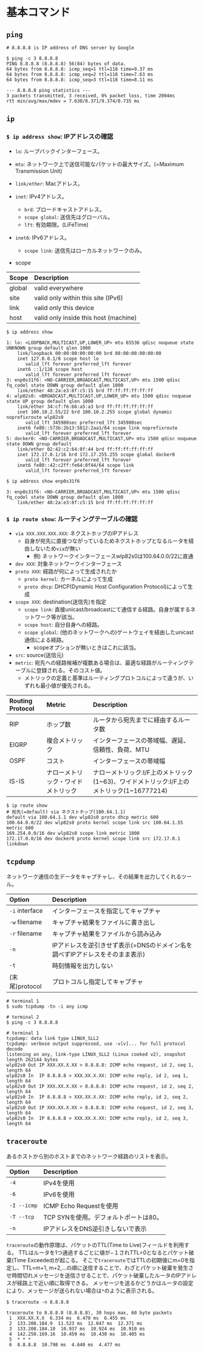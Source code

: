 # 基本コマンド

## `ping`

```shell
# 8.8.8.8 is IP address of DNS server by Google

$ ping -c 3 8.8.8.8
PING 8.8.8.8 (8.8.8.8) 56(84) bytes of data.
64 bytes from 8.8.8.8: icmp_seq=1 ttl=118 time=9.37 ms
64 bytes from 8.8.8.8: icmp_seq=2 ttl=118 time=7.63 ms
64 bytes from 8.8.8.8: icmp_seq=3 ttl=118 time=8.11 ms

--- 8.8.8.8 ping statistics ---
3 packets transmitted, 3 received, 0% packet loss, time 2004ms
rtt min/avg/max/mdev = 7.630/8.371/9.374/0.735 ms
```

## `ip`

### `$ ip address show`: IPアドレスの確認

- `lo`: ループバックインターフェース。
- `mtu`: ネットワーク上で送信可能なパケットの最大サイズ。(=Maximum Transmission Unit)
- `link/ether`: Macアドレス。
- `inet`: IPv4アドレス。
  - `brd`: ブロードキャストアドレス。
  - `scope global`: 送信先はグローバル。
  - `lft`: 有効期限。(LiFeTime)
- `inet6`: IPv6アドレス。
  - `scope link`: 送信先はローカルネットワークのみ。

- scope

| Scope  | Description                           |
|:-------|:--------------------------------------|
| global | valid everywhere                      |
| site   | valid only within this site (IPv6)    |
| link   | valid only this device                |
| host   | valid only inside this host (machine) |

```shell
$ ip address show

1: lo: <LOOPBACK,MULTICAST,UP,LOWER_UP> mtu 65536 qdisc noqueue state UNKNOWN group default qlen 1000
    link/loopback 00:00:00:00:00:00 brd 00:00:00:00:00:00
    inet 127.0.0.1/8 scope host lo
       valid_lft forever preferred_lft forever
    inet6 ::1/128 scope host
       valid_lft forever preferred_lft forever
3: enp0s31f6: <NO-CARRIER,BROADCAST,MULTICAST,UP> mtu 1500 qdisc fq_codel state DOWN group default qlen 1000
    link/ether 48:2a:e3:8f:c5:15 brd ff:ff:ff:ff:ff:ff
4: wlp82s0: <BROADCAST,MULTICAST,UP,LOWER_UP> mtu 1500 qdisc noqueue state UP group default qlen 1000
    link/ether 34:cf:f6:66:a5:a3 brd ff:ff:ff:ff:ff:ff
    inet 100.10.2.55/22 brd 100.10.2.255 scope global dynamic noprefixroute wlp82s0
       valid_lft 345980sec preferred_lft 345980sec
    inet6 fe80::573b:2b13:5812:2aa1/64 scope link noprefixroute
       valid_lft forever preferred_lft forever
5: docker0: <NO-CARRIER,BROADCAST,MULTICAST,UP> mtu 1500 qdisc noqueue state DOWN group default
    link/ether 02:42:c2:64:8f:44 brd ff:ff:ff:ff:ff:ff
    inet 172.17.0.1/16 brd 172.17.255.255 scope global docker0
       valid_lft forever preferred_lft forever
    inet6 fe80::42:c2ff:fe64:8f44/64 scope link
       valid_lft forever preferred_lft forever
```

```shell
$ ip address show enp0s31f6

3: enp0s31f6: <NO-CARRIER,BROADCAST,MULTICAST,UP> mtu 1500 qdisc fq_codel state DOWN group default qlen 1000
    link/ether 48:2a:e3:8f:c5:15 brd ff:ff:ff:ff:ff:ff
```

### `$ ip route show`: ルーティングテーブルの確認

- `via XXX.XXX.XXX.XXX`: ネクストホップのIPアドレス
  - 自身が宛先に直接つながっているためネクストホップとなるルータを経由しないため`via`が無い
    - 例) ネットワークインターフェースwlp82s0は100.64.0.0/22に直通
- `dev XXX`: 対象ネットワークインターフェース
- `proto XXX`: 経路が何によって生成されたか
  - `proto kernel`: カーネルによって生成
  - `proto dhcp`: DHCP(Dynamic Host Configuration Protocol)によって生成
- `scope XXX`: destination(送信先)を指定
  - `scope link`: 直接unicast/broadcastにて通信する経路。自身が属するネットワーク等が該当。
  - `scope host`: 自分自身への経路。
  - `scope global`: (他のネットワークへの)ゲートウェイを経由したunicast通信による経路。
    - scopeオプションが無いときはこれに該当。
- `src`: source(送信元)
- `metric`: 宛先への経路候補が複数ある場合は、最適な経路がルーティングテーブルに登録される。そのコスト値。
  - メトリックの定義と基準はルーティングプロトコルによって違うが、いずれも最小値が優先される。

| Routing Protocol | Metric                             | Description                                                                              |
|:-----------------|:-----------------------------------|:-----------------------------------------------------------------------------------------|
| RIP              | ホップ数                           | ルータから宛先までに経由するルータ数                                                     |
| EIGRP            | 複合メトリック                     | インターフェースの帯域幅、遅延、信頼性、負荷、MTU                                        |
| OSPF             | コスト                             | インターフェースの帯域幅                                                                 |
| IS-IS            | ナローメトリック・ワイドメトリック | ナローメトリック:I/F上のメトリック(1~63)、ワイドメトリック:I/F上のメトリック(1~16777214) |

```shell
$ ip route show
# 宛先(=default) via ネクストホップ(100.64.1.1)
default via 100.64.1.1 dev wlp82s0 proto dhcp metric 600
100.64.0.0/22 dev wlp82s0 proto kernel scope link src 100.64.1.55 metric 600
169.254.0.0/16 dev wlp82s0 scope link metric 1000
172.17.0.0/16 dev docker0 proto kernel scope link src 172.17.0.1 linkdown
```

## `tcpdump`

ネットワーク通信の生データをキャプチャし、その結果を出力してくれるツール。

| Option         | Description                                                                  |
|:---------------|:-----------------------------------------------------------------------------|
| `-i` interface | インターフェースを指定してキャプチャ                                         |
| `-w` filename  | キャプチャ結果をファイルに書き出し                                           |
| `-r` filename  | キャプチャ結果をファイルから読み込み                                         |
| `-n`           | IPアドレスを逆引きせず表示(=DNSのドメイン名を調べずIPアドレスをそのまま表示) |
| `-t`           | 時刻情報を出力しない                                                         |
| (末尾)protocol | プロトコルし指定してキャプチャ                                               |

```shell
# terminal 1
$ sudo tcpdump -tn -i any icmp

# terminal 2
$ ping -c 3 8.8.8.8
```

```shell
# terminal 1
tcpdump: data link type LINUX_SLL2
tcpdump: verbose output suppressed, use -v[v]... for full protocol decode
listening on any, link-type LINUX_SLL2 (Linux cooked v2), snapshot length 262144 bytes
wlp82s0 Out IP XXX.XX.X.XX > 8.8.8.8: ICMP echo request, id 2, seq 1, length 64
wlp82s0 In  IP 8.8.8.8 > XXX.XX.X.XX: ICMP echo reply, id 2, seq 1, length 64
wlp82s0 Out IP XXX.XX.X.XX > 8.8.8.8: ICMP echo request, id 2, seq 2, length 64
wlp82s0 In  IP 8.8.8.8 > XXX.XX.X.XX: ICMP echo reply, id 2, seq 2, length 64
wlp82s0 Out IP XXX.XX.X.XX > 8.8.8.8: ICMP echo request, id 2, seq 3, length 64
wlp82s0 In  IP 8.8.8.8 > XXX.XX.X.XX: ICMP echo reply, id 2, seq 3, length 64
```

## `traceroute`

あるホストから別のホストまでのネットワーク経路のリストを表示。

| Option      | Description                           |
|:------------|:--------------------------------------|
| `-4`        | IPv4を使用                            |
| `-6`        | IPv6を使用                            |
| `-I --icmp` | ICMP Echo Requestを使用               |
| `-T --tcp`  | TCP SYNを使用。デフォルトポートは80。 |
| `-n`        | IPアドレスをDNS逆引きしないで表示     |


`traceroute`の動作原理は、パケットのTTL(Time to Live)フィールドを利用する。
TTLはルータを1つ通過するごとに値が−１されTTL=0となるとパケット破棄(Time Exceeded)が起こる。
そこで`traceroute`ではTTLの初期値にm=0を指定し、TTL=m+1, m+2,...の順に送信することで、わざとパケット破棄を発生させ時間切れメッセージを送信させることで、パケット破棄したルータのIPアドレスが経路上で近い順に取得できる。
メッセージを送るかどうかはルータの設定により、メッセージが送られない場合は`*`のように表示される。

```shell
$ traceroute -n 8.8.8.8

traceroute to 8.8.8.8 (8.8.8.8), 30 hops max, 60 byte packets
 1  XXX.XX.X.X  6.334 ms  6.470 ms  6.455 ms
 2  133.208.184.9  11.523 ms  12.047 ms  12.371 ms
 3  133.208.184.10  10.937 ms  10.924 ms  10.910 ms
 4  142.250.169.16  10.459 ms  10.430 ms  10.405 ms
 5  * * *
 6  8.8.8.8  10.798 ms  4.640 ms  4.477 ms
```
